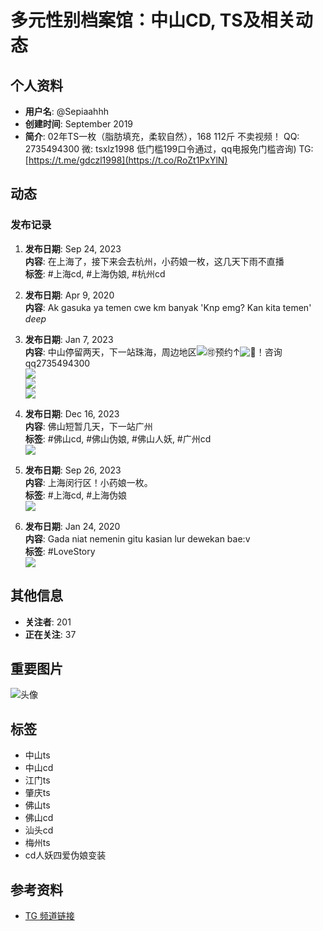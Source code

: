 # 多元性别档案馆：中山CD, TS及相关动态

## 个人资料
- **用户名**: @Sepiaahhh
- **创建时间**: September 2019
- **简介**: 02年TS一枚（脂肪填充，柔软自然），168 112斤 不卖视频！ QQ: 2735494300 微: tsxlz1998 低门槛199口令通过，qq电报免门槛咨询) TG: [https://t.me/gdczl1998](https://t.co/RoZt1PxYlN)

## 动态
### 发布记录
1. **发布日期**: Sep 24, 2023  
   **内容**: 在上海了，接下来会去杭州，小药娘一枚，这几天下雨不直播  
   **标签**: #上海cd, #上海伪娘, #杭州cd  

2. **发布日期**: Apr 9, 2020  
   **内容**: Ak gasuka ya temen cwe km banyak 'Knp emg? Kan kita temen' *deep*

3. **发布日期**: Jan 7, 2023  
   **内容**: 中山停留两天，下一站珠海，周边地区![🉑](https://abs-0.twimg.com/emoji/v2/svg/1f251.svg)预约↑![🚪](https://abs-0.twimg.com/emoji/v2/svg/1f6aa.svg)！咨询qq2735494300  
   ![](https://pbs.twimg.com/media/GgqH45dagAEiGxP?format=jpg&name=360x360)  
   ![](https://pbs.twimg.com/media/GgqH45ebkAAjR1O?format=jpg&name=360x360)  
   ![](https://pbs.twimg.com/media/GgqH45caYAA0tuk?format=jpg&name=360x360)  

4. **发布日期**: Dec 16, 2023  
   **内容**: 佛山短暂几天，下一站广州  
   **标签**: #佛山cd, #佛山伪娘, #佛山人妖, #广州cd  
   ![](https://pbs.twimg.com/ext_tw_video_thumb/1735916434780549120/pu/img/jPaPEIzDzgkqJXuF.jpg)  

5. **发布日期**: Sep 26, 2023  
   **内容**: 上海闵行区！小药娘一枚。  
   **标签**: #上海cd, #上海伪娘  
   ![](https://pbs.twimg.com/ext_tw_video_thumb/1706564339258580992/pu/img/YcYc5vHGjGKG13G6.jpg)  

6. **发布日期**: Jan 24, 2020  
   **内容**: Gada niat nemenin gitu kasian lur dewekan bae:v  
   **标签**: #LoveStory  
   ![](https://pbs.twimg.com/media/EPEDI0KVUAAtCQS?format=jpg&name=small)  

## 其他信息
- **关注者**: 201
- **正在关注**: 37

## 重要图片
![头像](https://pbs.twimg.com/profile_images/1817948347438952448/WNxXH3p5_200x200.jpg) 

## 标签
- 中山ts
- 中山cd
- 江门ts
- 肇庆ts
- 佛山ts
- 佛山cd
- 汕头cd
- 梅州ts
- cd人妖四爱伪娘变装

## 参考资料
- [TG 频道链接](https://t.me/gdczl1998)